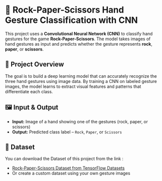 # 🧠 Rock-Paper-Scissors Hand Gesture Classification with CNN

This project uses a **Convolutional Neural Network (CNN)** to classify hand gestures for the game **Rock-Paper-Scissors**. The model takes images of hand gestures as input and predicts whether the gesture represents **rock**, **paper**, or **scissors**.

## 📌 Project Overview

The goal is to build a deep learning model that can accurately recognize the three hand gestures using image data. By training a CNN on labeled gesture images, the model learns to extract visual features and patterns that differentiate each class.

## 🖼️ Input & Output

- **Input:** Image of a hand showing one of the gestures (rock, paper, or scissors)
- **Output:** Predicted class label – `Rock`, `Paper`, or `Scissors`

## 📂 Dataset

You can download the Dataset of this project from the link :
- [Rock-Paper-Scissors Dataset from TensorFlow Datasets](https://github.com/dicodingacademy/assets/releases/download/release/rockpaperscissors.zip)
- Or create a custom dataset using your own gesture images
